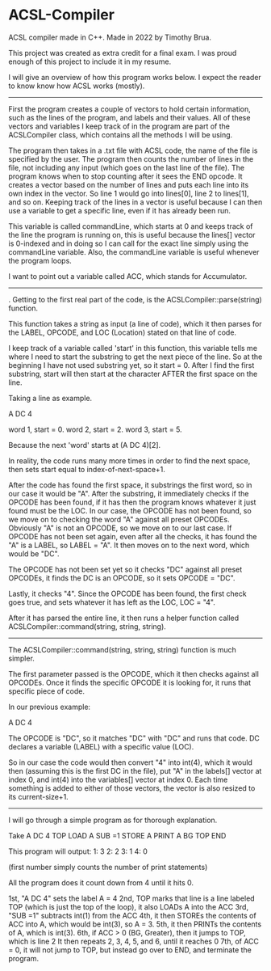 # ACSL-Compiler
ACSL compiler made in C++. Made in 2022 by Timothy Brua.

This project was created as extra credit for a final exam. I was proud enough of this project to include it
in my resume.

I will give an overview of how this program works below. I expect the reader to know know how ACSL works (mostly).

---------------------

First the program creates a couple of vectors to hold certain information, such as the lines of the program,
and labels and their values. All of these vectors and variables I keep track of in the program are part of the ACSLCompiler class,
which contains all the methods I will be using.

The program then takes in a .txt file with ACSL code, the name of the file is specified by the user. The program 
then counts the number of lines in the file, not including any input (which goes on the last line of the file). The program 
knows when to stop counting after it sees the END opcode. It creates a vector based on the number of lines 
and puts each line into its own index in the vector. So line 1 would go into lines[0], line 2 to lines[1], and so on. Keeping
track of the lines in a vector is useful because I can then use a variable to get a specific line, even if it has already been run.

This variable is called commandLine, which starts at 0 and keeps track of the line the program is running on, this is useful because
the lines[] vector is 0-indexed and in doing so I can call for the exact line simply using the commandLine variable. Also,
the commandLine variable is useful whenever the program loops.

I want to point out a variable called ACC, which stands for Accumulator.

--------------------
.
Getting to the first real part of the code, is the ACSLCompiler::parse(string) function.

This function takes a string as input (a line of code), which it then parses for the LABEL, OPCODE, and LOC (Location)
stated on that line of code. 

I keep track of a variable called 'start' in this function, this variable tells me where I need to start 
the substring to get the next piece of the line. So at the beginning I have not used substring yet, so it start = 0. After
I find the first substring, start will then start at the character AFTER the first space on the line.

Taking a line as example.

A DC 4

word 1, start = 0.
word 2, start = 2.
word 3, start = 5.

Because the next 'word' starts at (A DC 4)[2].

In reality, the code runs many more times in order to find the next space, then sets start equal to index-of-next-space+1.

After the code has found the first space, it substrings the first word, so in our case it would be "A". After the substring,
it immediately checks if the OPCODE has been found, if it has then the program knows whatever it just found must be the LOC. In our case,
the OPCODE has not been found, so we move on to checking the word "A" against all preset OPCODEs. Obviously "A" is not an OPCODE, so we move
on to our last case. If OPCODE has not been set again, even after all the checks, it has found the "A" is a LABEL, so LABEL = "A". It then moves
on to the next word, which would be "DC".

The OPCODE has not been set yet so it checks "DC" against all preset OPCODEs, it finds the DC is an OPCODE, so it sets OPCODE = "DC".

Lastly, it checks "4". Since the OPCODE has been found, the first check goes true, and sets whatever it has left as the LOC, LOC = "4".

After it has parsed the entire line, it then runs a helper function called ACSLCompiler::command(string, string, string).

-------------------------------------

The ACSLCompiler::command(string, string, string) function is much simpler.

The first parameter passed is the OPCODE, which it then checks against all OPCODEs. Once it finds the specific
OPCODE it is looking for, it runs that specific piece of code.

In our previous example:

A DC 4

The OPCODE is "DC", so it matches "DC" with "DC" and runs that code. DC declares a variable (LABEL) with a specific value (LOC).

So in our case the code would then convert "4" into int(4), which it would then (assuming this is the first DC in the file),
put "A" in the labels[] vector at index 0, and int(4) into the variables[] vector at index 0. Each time something is added to either of those vectors, the 
vector is also resized to its current-size+1.

-------------------------

I will go through a simple program as for thorough explanation.

Take
A DC 4
TOP LOAD A
SUB =1
STORE A
PRINT A
BG TOP
END

This program will output:
1: 3
2: 2
3: 1
4: 0

(first number simply counts the number of print statements)

All the program does it count down from 4 until it hits 0.

1st, "A DC 4" sets the label A = 4
2nd, TOP marks that line is a line labeled TOP (which is just the top of the loop), it also LOADs A into the ACC
3rd, "SUB =1" subtracts int(1) from the ACC
4th, it then STOREs the contents of ACC into A, which would be int(3), so A = 3.
5th, it then PRINTs the contents of A, which is int(3).
6th, if ACC > 0 (BG, Greater), then it jumps to TOP, which is line 2
It then repeats 2, 3, 4, 5, and 6, until it reaches 0
7th, of ACC = 0, it will not jump to TOP, but instead go over to END, and terminate the program.
